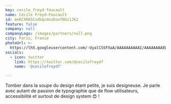 ```yaml
---
key: cecile_freyd-foucault
name: Cécile Freyd-Foucault
id: mnKCXR65CudbqcmnzEonfNGs1Jk2
feature: false
company: null
companyLogo: /images/partners/null.png
city: Paris, France
photoUrl: >-
  https://lh5.googleusercontent.com/-UyalCSSFXaA/AAAAAAAAAAI/AAAAAAAAEWQ/9fl4_ICI0M8/photo.jpg
socials:
  - icon: twitter
    link: https://twitter.com/@cecilefreydf
    name: '@cecilefreydf'

---
```


Tomber dans la soupe du design étant petite, je suis designeuse. Je parle avec autant de passion de typographie que de flow utilisateurs, accessibilité et surtout de design system 😍 !